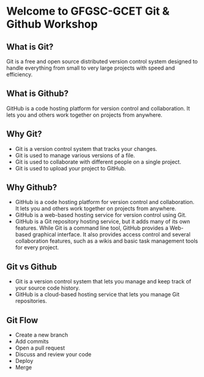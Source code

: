 # Welcome to GFGSC-GCET Git & Github Workshop

## What is Git?

Git is a free and open source distributed version control system designed to handle everything from small to very large projects with speed and efficiency.

## What is Github?

GitHub is a code hosting platform for version control and collaboration. It lets you and others work together on projects from anywhere.

## Why Git?

- Git is a version control system that tracks your changes.
- Git is used to manage various versions of a file.
- Git is used to collaborate with different people on a single project.
- Git is used to upload your project to GitHub.

## Why Github?

- GitHub is a code hosting platform for version control and collaboration. It lets you and others work together on projects from anywhere.
- GitHub is a web-based hosting service for version control using Git.
- GitHub is a Git repository hosting service, but it adds many of its own features. While Git is a command line tool, GitHub provides a Web-based graphical interface. It also provides access control and several collaboration features, such as a wikis and basic task management tools for every project.

## Git vs Github

- Git is a version control system that lets you manage and keep track of your source code history.
- GitHub is a cloud-based hosting service that lets you manage Git repositories.

## Git Flow

- Create a new branch
- Add commits
- Open a pull request
- Discuss and review your code
- Deploy
- Merge
